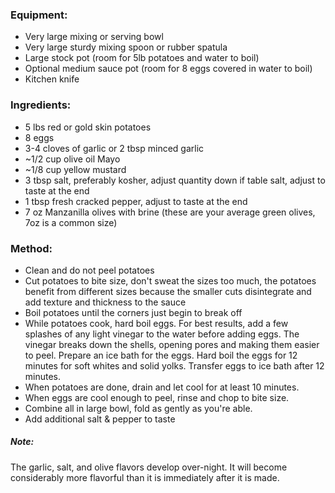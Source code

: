 ### Equipment:
- Very large mixing or serving bowl
- Very large sturdy mixing spoon or rubber spatula
- Large stock pot (room for 5lb potatoes and water to boil)
- Optional medium sauce pot (room for 8 eggs covered in water to boil)
- Kitchen knife

### Ingredients:
- 5 lbs red or gold skin potatoes
- 8 eggs
- 3-4 cloves of garlic or 2 tbsp minced garlic
- ~1/2 cup olive oil Mayo
- ~1/8 cup yellow mustard
- 3 tbsp salt, preferably kosher, adjust quantity down if table salt, adjust to taste at the end
- 1 tbsp fresh cracked pepper, adjust to taste at the end
- 7 oz Manzanilla olives with brine (these are your average green olives, 7oz is a common size)

### Method:
- Clean and do not peel potatoes
- Cut potatoes to bite size, don't sweat the sizes too much, the potatoes benefit from different sizes because the smaller cuts disintegrate and add texture and thickness to the sauce
- Boil potatoes until the corners just begin to break off 
- While potatoes cook, hard boil eggs. For best results, add a few splashes of any light vinegar to the water before adding eggs. The vinegar breaks down the shells, opening pores and making them easier to peel. Prepare an ice bath for the eggs. Hard boil the eggs for 12 minutes for soft whites and solid yolks. Transfer eggs to ice bath after 12 minutes.
- When potatoes are done, drain and let cool for at least 10 minutes.
- When eggs are cool enough to peel, rinse and chop to bite size.
- Combine all in large bowl, fold as gently as you're able.
- Add additional salt & pepper to taste

##### *Note*:
The garlic, salt, and olive flavors develop over-night. It will become considerably more flavorful than it is immediately after it is made.

